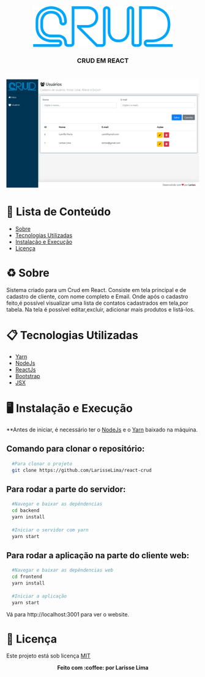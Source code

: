 <div align="center">
  <img src=".github/logo.png">
</div>

<h3 align="center"> CRUD EM REACT


<h1 align="center">
    <img src=".github/crud-react.png">
</h1>


# :pushpin: Lista de Conteúdo 
* [Sobre](#recycle-sobre)
* [Tecnologias Utilizadas](#clipboard-tecnologias-utilizadas)
* [Instalação e Execução](#desktop_computer-instalação-e-execução)
* [Licença](#scroll-licença)


# :recycle: Sobre
Sistema criado para um Crud em React. Consiste em tela principal e de cadastro de cliente, com nome completo e Email. Onde após o cadastro feito,é possível visualizar uma lista de contatos cadastrados em tela,por tabela. Na tela é possível editar,excluir, adicionar mais produtos e listá-los.

# :clipboard: Tecnologias Utilizadas
* [Yarn](https://yarnpkg.com/)
* [NodeJs](https://nodejs.org/en/)
* [ReactJs](https://reactjs.org/)
* [Bootstrap](https://getbootstrap.com/)
* [JSX](https://pt-br.reactjs.org/docs/introducing-jsx.html)



# :desktop_computer: Instalação e Execução
**Antes de iniciar, é necessário ter o [NodeJs](https://nodejs.org/en/) e o [Yarn](https://yarnpkg.com/) baixado na máquina.

## Comando para clonar o repositório: 
```bash
  #Para clonar o projeto
  git clone https://github.com/LarisseLima/react-crud
```
## Para rodar a parte do servidor:
```bash
  #Navegar e baixar as depêndencias
  cd backend
  yarn install

  #Iniciar o servidor com yarn
  yarn start
```

## Para rodar a aplicação na parte do cliente web:
```bash
  #Navegar e baixar as depêndencias web
  cd frontend
  yarn install
  
  #Iniciar a aplicação
  yarn start
```
Vá para http://localhost:3001 para ver o website.


# :scroll: Licença
Este projeto está sob licença [MIT](https://github.com/LarisseLima/react-crud/blob/master/LICENSE)


<p align="center"><b>Feito com 	:coffee: por Larisse Lima</b></p>
